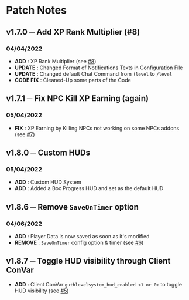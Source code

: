# Patch Notes
## v1.7.0 ─ Add XP Rank Multiplier (#8)
### 04/04/2022
+ **ADD** : XP Rank Multiplier (see [#8](https://github.com/Guthen/guthlevelsystem/issues/8))
+ **UPDATE** : Changed Format of Notifications Texts in Configuration File 
+ **UPDATE** : Changed default Chat Command from `!level` to `/level`
+ **CODE FIX** : Cleaned-Up some parts of the Code 

## v1.7.1 ─ Fix NPC Kill XP Earning (again)
### 05/04/2022
+ **FIX** : XP Earning by Killing NPCs not working on some NPCs addons (see [#7](https://github.com/Guthen/guthlevelsystem/issues/7))

## v1.8.0 ─ Custom HUDs
### 05/04/2022
+ **ADD** : Custom HUD System
+ **ADD** : Added a Box Progress HUD and set as the default HUD

## v1.8.6 ─ Remove `SaveOnTimer` option
### 04/06/2022
+  **ADD** : Player Data is now saved as soon as it's modified 
+ **REMOVE** : `SaveOnTimer` config option & timer (see [#6](https://github.com/Guthen/guthlevelsystem/issues/6))

## v1.8.7 ─ Toggle HUD visibility through Client ConVar
+  **ADD** : Client ConVar `guthlevelsystem_hud_enabled <1 or 0>` to toggle HUD visibility (see [#5](https://github.com/Guthen/guthlevelsystem/issues/5))